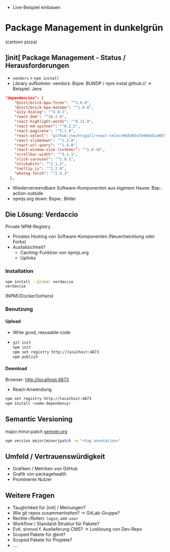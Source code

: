 

* Live-Beispiel einbauen

# Package Management in dunkelgrün

(cartoon pizza)

## ]init[ Package Management - Status / Herausforderungen

* `vendors` > `npm install`
* Library aufbohren: vendors: Bspw. BUNDP / npm instal github:// -> Beispiel: Jens

```json
"dependencies": {
    "@init/brick-bpa-forms": "^1.0.0",
    "@init/brick-bpa-matomo": "^1.0.0",
    "a11y-dialog": "^4.0.1",
    "react-dom": "^16.2.0",
    "react-highlight-words": "^0.11.0",
    "react-md-spinner": "^0.2.5",
    "react-paginate": "^5.1.0",
    "react-select": "github:jnachtigall/react-select#b5401e7e90ed5ad0552dd947cde38730df3f8319",
    "react-slidedown": "^1.3.0",
    "react-url-query": "^1.4.0",
    "react-window-size-listener": "^1.0.10",
    "scrollbar-width": "^3.1.1",
    "slick-carousel": "^1.8.1",
    "stickybits": "^2.1.2",
    "tooltip.js": "^1.2.0",
    "whatwg-fetch": "^2.0.3"
  },
```

* Wiederverwendbare Software-Komponenten aus eigenem Hause: Bsp.: action-outside
* npmjs.org down: Bspw.: Bilder

## Die Lösung: Verdaccio

Private NPM-Registry

* Privates Hosting von Software-Komponenten (Neuentwicklung oder Forks)
* Ausfallsichheit?
  * Caching-Funktion von npmjs.org
  * Uplinks

### Installation

```bash
npm install --global verdaccio
verdaccio
```

(NPM)(Docker)(others)

### Benutzung

#### Upload

* Write good, resusable code
* ```bash
  git init
  npm init
  npm set registry http://localhost:4873
  npm publish
    ```

#### Download

Browser: [http://localhost:4873](http://localhost:4873)

* React-Anwendung

```bash
npm set registry http://localhost:4873
npm install <some-dependency>
```

## Semantic Versioning

major.minor.patch
[semver.org](semver.org)

```bash
npm version major|minor|patch -m "<tag annotation>"
```

## Umfeld / Vertrauenswürdigkeit

* Grafiken / Metriken von GitHub
* Grafik von packagehealth
* Prominente Nutzer

## Weitere Fragen

* Tauglichkeit für ]init[ / Meinungen?
* Wie git repos zusammenhalten? -> GitLab-Gruppe?
* Rechte-/Rollen: `login`, `add-user`
* Workflow / Standard-Struktur für Pakete?
* Evtl. sinnvol f. Auslieferung CMS? -> Loslösung von Dev-Repo
* Scoped Pakete für @init?
* Scoped Pakete für Projekte?
* ....

